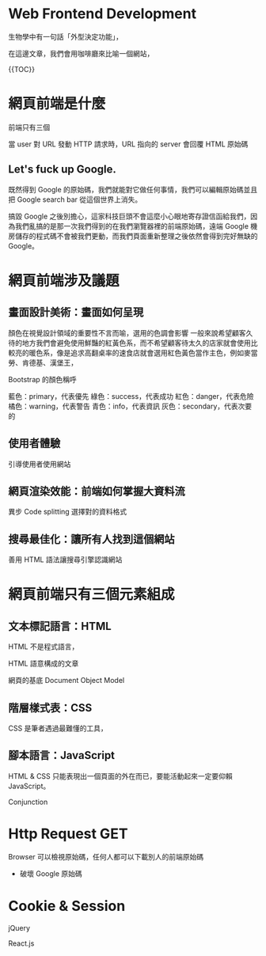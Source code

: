 # Web Frontend Development

生物學中有一句話「外型決定功能」，

在這邊文章，我們會用咖啡廳來比喻一個網站，

{{TOC}}

# 網頁前端是什麼

前端只有三個

當 user 對 URL 發動 HTTP 請求時，URL 指向的 server 會回覆 HTML 原始碼

## Let's fuck up Google.

既然得到 Google 的原始碼，我們就能對它做任何事情，我們可以編輯原始碼並且把 Google search bar 從這個世界上消失。

搞毀 Google 之後別擔心，這家科技巨頭不會這麼小心眼地寄存證信函給我們，因為我們亂搞的是那一次我們得到的在我們瀏覽器裡的前端原始碼，遠端 Google 機房儲存的程式碼不會被我們更動，而我們頁面重新整理之後依然會得到完好無缺的 Google。


# 網頁前端涉及議題

## 畫面設計美術：畫面如何呈現

顏色在視覺設計領域的重要性不言而喻，選用的色調會影響
一般來說希望顧客久待的地方我們會避免使用鮮豔的紅黃色系，而不希望顧客待太久的店家就會使用比較亮的暖色系，像是追求高翻桌率的速食店就會選用紅色黃色當作主色，例如麥當勞、肯德基、漢堡王，

Bootstrap 的顏色稱呼

藍色：primary，代表優先
綠色：success，代表成功
紅色：danger，代表危險
橘色：warning，代表警告
青色：info，代表資訊
灰色：secondary，代表次要的

## 使用者體驗
引導使用者使用網站

## 網頁渲染效能：前端如何掌握大資料流
異步
Code splitting
選擇對的資料格式

## 搜尋最佳化：讓所有人找到這個網站
善用 HTML 語法讓搜尋引擎認識網站

# 網頁前端只有三個元素組成

## 文本標記語言：HTML 

HTML 不是程式語言，

HTML 語意構成的文章

網頁的基底 Document Object Model

## 階層樣式表：CSS
CSS 是筆者遇過最難懂的工具，

## 腳本語言：JavaScript
HTML & CSS 只能表現出一個頁面的外在而已，要能活動起來一定要仰賴 JavaScript。

Conjunction

# Http Request GET
Browser 可以檢視原始碼，任何人都可以下載別人的前端原始碼
 - 破壞 Google 原始碼

# Cookie & Session

jQuery


React.js